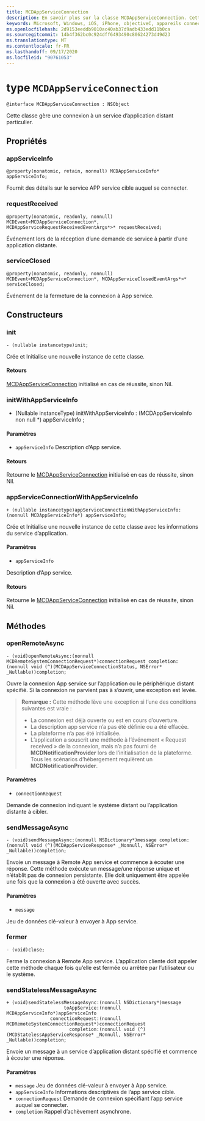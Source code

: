 ```yaml
---
title: MCDAppServiceConnection
description: En savoir plus sur la classe MCDAppServiceConnection. Cette classe gère une connexion à un service d’application distant particulier.
keywords: Microsoft, Windows, iOS, iPhone, objectiveC, appareils connectés, projet Rome
ms.openlocfilehash: 2d9153eeddb9010ac40ab37d9adb433edd11b0ca
ms.sourcegitcommit: 14b4f362bc0c924dff6493490c80624273d49d23
ms.translationtype: MT
ms.contentlocale: fr-FR
ms.lasthandoff: 09/17/2020
ms.locfileid: "90761053"
---
```

# <a name="class-mcdappserviceconnection"></a>type `MCDAppServiceConnection`

```
@interface MCDAppServiceConnection : NSObject
```
Cette classe gère une connexion à un service d’application distant particulier.

## <a name="properties"></a>Propriétés

### <a name="appserviceinfo"></a>appServiceInfo
`@property(nonatomic, retain, nonnull) MCDAppServiceInfo* appServiceInfo;`

Fournit des détails sur le service APP service cible auquel se connecter.

### <a name="requestreceived"></a>requestReceived 
`@property(nonatomic, readonly, nonnull) MCDEvent<MCDAppServiceConnection*, MCDAppServiceRequestReceivedEventArgs*>* requestReceived;`

Événement lors de la réception d’une demande de service à partir d’une application distante.

### <a name="serviceclosed"></a>serviceClosed 
`@property(nonatomic, readonly, nonnull) MCDEvent<MCDAppServiceConnection*, MCDAppServiceClosedEventArgs*>* serviceClosed;`

Événement de la fermeture de la connexion à App service.

## <a name="constructors"></a>Constructeurs

### <a name="init"></a>init
`- (nullable instancetype)init;`

Crée et Initialise une nouvelle instance de cette classe.

#### <a name="returns"></a>Retours
[MCDAppServiceConnection](MCDAppServiceConnection.md) initialisé en cas de réussite, sinon Nil.

### <a name="initwithappserviceinfo"></a>initWithAppServiceInfo
- (Nullable instanceType) initWithAppServiceInfo : (MCDAppServiceInfo non null *) appServiceInfo ;

#### <a name="parameters"></a>Paramètres
* `appServiceInfo` Description d’App service.

#### <a name="returns"></a>Retours
Retourne le [MCDAppServiceConnection](MCDAppServiceConnection.md) initialisé en cas de réussite, sinon Nil.

### <a name="appserviceconnectionwithappserviceinfo"></a>appServiceConnectionWithAppServiceInfo
`+ (nullable instancetype)appServiceConnectionWithAppServiceInfo:(nonnull MCDAppServiceInfo*) appServiceInfo;`

Crée et Initialise une nouvelle instance de cette classe avec les informations du service d’application.

#### <a name="parameters"></a>Paramètres
* `appServiceInfo` 

Description d’App service.

#### <a name="returns"></a>Retours
Retourne le [MCDAppServiceConnection](MCDAppServiceConnection.md) initialisé en cas de réussite, sinon Nil.

## <a name="methods"></a>Méthodes

### <a name="openremoteasync"></a>openRemoteAsync
`- (void)openRemoteAsync:(nonnull MCDRemoteSystemConnectionRequest*)connectionRequest completion:(nonnull void (^)(MCDAppServiceConnectionStatus, NSError* _Nullable))completion;`

Ouvre la connexion App service sur l’application ou le périphérique distant spécifié. Si la connexion ne parvient pas à s’ouvrir, une exception est levée.

>**Remarque :** Cette méthode lève une exception si l’une des conditions suivantes est vraie :
> * La connexion est déjà ouverte ou est en cours d’ouverture.
> * La description app service n’a pas été définie ou a été effacée.
> * La plateforme n’a pas été initialisée.
> * L’application a souscrit une méthode à l’événement « Request received » de la connexion, mais n’a pas fourni de **MCDNotificationProvider** lors de l’initialisation de la plateforme. Tous les scénarios d’hébergement requièrent un **MCDNotificationProvider**.

#### <a name="parameters"></a>Paramètres
* `connectionRequest` 

Demande de connexion indiquant le système distant ou l’application distante à cibler.

### <a name="sendmessageasync"></a>sendMessageAsync
`- (void)sendMessageAsync:(nonnull NSDictionary*)message completion:(nonnull void (^)(MCDAppServiceResponse* _Nonnull, NSError* _Nullable))completion;`

Envoie un message à Remote App service et commence à écouter une réponse.  Cette méthode exécute un message/une réponse unique et n’établit pas de connexion persistante.  Elle doit uniquement être appelée une fois que la connexion a été ouverte avec succès.

#### <a name="parameters"></a>Paramètres
* `message` 

Jeu de données clé-valeur à envoyer à App service.

### <a name="close"></a>fermer
`- (void)close;`

Ferme la connexion à Remote App service. L’application cliente doit appeler cette méthode chaque fois qu’elle est fermée ou arrêtée par l’utilisateur ou le système.

### <a name="sendstatelessmessageasync"></a>sendStatelessMessageAsync
```
+ (void)sendStatelessMessageAsync:(nonnull NSDictionary*)message
                     toAppService:(nonnull MCDAppServiceInfo*)appServiceInfo
                connectionRequest:(nonnull MCDRemoteSystemConnectionRequest*)connectionRequest
                       completion:(nonnull void (^)(MCDStatelessAppServiceResponse* _Nonnull, NSError* _Nullable))completion;
```

Envoie un message à un service d’application distant spécifié et commence à écouter une réponse.

#### <a name="parameters"></a>Paramètres
* `message` Jeu de données clé-valeur à envoyer à App service.
* `appServiceInfo` Informations descriptives de l’app service cible.
* `connectionRequest` Demande de connexion spécifiant l’app service auquel se connecter.
* `completion` Rappel d’achèvement asynchrone.